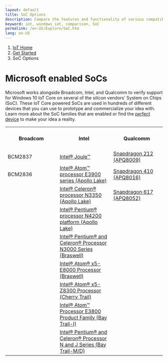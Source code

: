 ```yaml
---
layout: default
title: SoC Options
description: Compare the features and functionality of various compatible Windows 10 IoT Core SoCs
keyword: iot, windows iot, comparison, SoC
permalink: /en-US/Explore/SoC.htm
lang: en-US
---
```

<ol class="breadcrumb">
  <li>
    <a href="https://developer.microsoft.com/en-us/windows/iot">IoT Home</a>
  </li>
  <li>
    <a href="{{site.baseurl}}/{{page.lang}}/GetStarted">Get Started</a>
  </li>
  <li class="active">SoC Options</li>
</ol>
<h1 class="page-title">Microsoft enabled SoCs</h1>

<p>Microsoft works alongside Broadcom, Intel, and Qualcomm to verify support for Windows 10 IoT Core on several of the silicon vendors' System on Chips (SoC). These IoT Core powered SoCs are used in hundreds of different devices that you can use to prototype and commercialize your idea with. Learn more about the SoC families that are enabled or find the <a href="{{site.baseurl}}/{{page.lang}}/Explore/DeviceOptions">perfect device</a> to make your idea a reality.</p>
<table class="table table-striped maker-kit">
    <tr></tr>
    <tr>
      <th style="width:33%">
        <h4>Broadcom</h4>
      </th>
      <th style="width:34%">
        <h4>Intel</h4>
      </th>
      <th style="width:33%">
        <h4>Qualcomm</h4>
      </th>
    </tr>
    <tr>
      <td>BCM2837</td>
      <td><a href="http://www.intel.com/joule">Intel® Joule™</a></td>
      <td><a href="https://www.qualcomm.com/products/snapdragon/processors/212">Snapdragon 212 (APQ8009)</a></td>
    </tr>
    <tr>
      <td>BCM2836</td>
      <td><a href="http://ark.intel.com/products/codename/80644/">Intel® Atom™ processor E3900 series (Apollo Lake)</a></td>
      <td><a href="https://www.qualcomm.com/products/snapdragon/processors/410">Snapdragon 410 (APQ8016)</a></td>
    </tr>
    <tr>
      <td></td>
      <td><a href="http://ark.intel.com/products/codename/80644/">Intel® Celeron® processor N3350 (Apollo Lake)</a></td>
      <td><a href="https://www.qualcomm.com/products/snapdragon/processors/617">Snapdragon 617 (APQ8052)</a></td>
    </tr>
    <tr>
      <td></td>
      <td><a href="http://ark.intel.com/products/codename/80644/">Intel® Pentium® processor N4200 platform (Apollo Lake)</a></td>
      <td></td>
    </tr>
    <tr>
      <td></td>
      <td><a href="http://ark.intel.com/products/codename/66094/#@embedded">Intel® Pentium® and Celeron® Processor N3000 Series (Braswell)</a></td>
      <td></td>
    </tr>
    <tr>
      <td></td>
      <td><a href="http://ark.intel.com/products/codename/66094/#@embedded">Intel® Atom® x5-E8000 Processor (Braswell)</a></td>
      <td></td>
    </tr>
    <tr>
      <td></td>
      <td><a href="http://ark.intel.com/products/87383/Intel-Atom-x5-Z8300-Processor-2M-Cache-up-to-1_84-GHz">Intel® Atom® x5-Z8300 Processor (Cherry Trail)</a></td>
      <td></td>
    </tr>
    <tr>
      <td></td>
      <td><a href="http://ark.intel.com/products/codename/55844/#@Embedded">Intel® Atom™ Processor E3800 Product Family (Bay Trail-I)</a></td>
      <td></td>
    </tr>
    <tr>
      <td></td>
      <td><a href="http://ark.intel.com/products/codename/55844/">Intel® Pentium® and Celeron® Processor N and J Series (Bay Trail-M/D)</a></td>
      <td></td>
    </tr>
</table>
